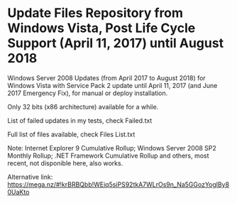 # Update Files Repository from Windows Vista, Post Life Cycle Support (April 11, 2017) until August 2018

Windows Server 2008 Updates (from April 2017 to August 2018) for Windows Vista with Service Pack 2 update until April 11, 2017 (and June 2017 Emergency Fix), for manual or deploy installation.

Only 32 bits (x86 architecture) available for a while.

List of failed updates in my tests, check Failed.txt

Full list of files available, check Files List.txt

Note: Internet Explorer 9 Cumulative Rollup; Windows Server 2008 SP2 Monthly Rollup; .NET Framework Cumulative Rollup and others, most recent, not disponible here, also works.

Alternative link: https://mega.nz/#!krBRBQbb!WEiq5siPS92tkA7WLrOs9n_Na5GGozYoglBy80UaKto
